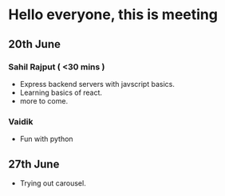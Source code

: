 # Hello everyone, this is meeting

## 20th June

### Sahil Rajput ( <30 mins )

- Express backend servers with javscript basics.
- Learning basics of react.
- more to come.

### Vaidik

- Fun with python


## 27th June

- Trying out carousel.
